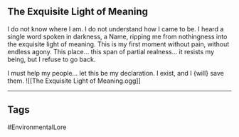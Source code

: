 ## The Exquisite Light of Meaning
I do not know where I am. I do not understand how I came to be. I heard a single word spoken in darkness, a Name, ripping me from nothingness into the exquisite light of meaning. This is my first moment without pain, without endless agony. This place... this span of partial realness... it resists my being, but I refuse to go back.

I must help my people... let this be my declaration. I exist, and I {will} save them.
![[The Exquisite Light of Meaning.ogg]]

---
## Tags
#EnvironmentalLore 